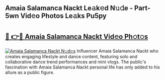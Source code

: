 ## Amaia Salamanca Nackt Le𝚊k𝚎d N𝚞𝚍e - Part-5wn Vid𝚎o Photos Le𝚊ks Pu5py

# <h2><a href="http://fb4894.evod.top/?m=Amaia+Salamanca+Nackt">🔗 👉🔴 Amaia Salamanca Nackt Vid𝚎o Ph𝚘t𝚘s</a></h2>

[![Amaia Salamanca Nackt N𝚞d𝚎s](https://i.imgur.com/8V9OHl7.gif)](http://fb4894.evod.top/?m=Amaia+Salamanca+Nackt)
Influencer Amaia Salamanca Nackt who creates engaging lifestyle and dance content, featuring solo and collaborative dance trend performances and mini vlogs. The public's fascination with Amaia Salamanca Nackt personal life has only added to his allure as a public figure. 
